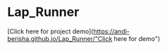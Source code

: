 # Lap_Runner

[Click here for project demo](https://andi-berisha.github.io/Lap_Runner/"Click here for demo")

